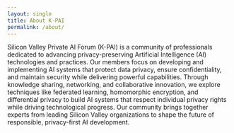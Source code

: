 ```yaml
---
layout: single
title: About K-PAI
permalink: /about/
---
```


Silicon Valley Private AI Forum (K-PAI) is a community of professionals
dedicated to advancing privacy-preserving Artificial Intelligence (AI) technologies and practices.
Our members focus on developing and implementing AI systems that protect data privacy, ensure confidentiality,
and maintain security while delivering powerful capabilities.
Through knowledge sharing, networking, and collaborative innovation,
we explore techniques like federated learning, homomorphic encryption,
and differential privacy to build AI systems that respect individual privacy rights while driving technological progress.
Our community brings together experts from leading Silicon Valley organizations to shape the future of responsible, privacy-first AI development.
